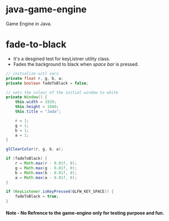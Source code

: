 # java-game-engine
Game Engine in Java.

# fade-to-black
- It's a desgined test for keyListner utility class.
- Fades the background to black when *space bar* is pressed.

```java
// initialize uitl vars
private float r, g, b, a;
private boolean fadeToBlack = false;

// sets the colour of the initial window to white
private Window() {
	this.width = 1920;
	this.height = 1080;
	this.title = "Jada";

	r = 1;
	g = 1;
	b = 1;
	a = 1;
}

glClearColor(r, g, b, a);

if (fadeToBlack) {
	r = Math.max(r - 0.01f, 0);
	g = Math.max(g - 0.01f, 0);
	b = Math.max(b - 0.01f, 0);
	a = Math.max(a - 0.01f, 0);
}

if (KeyListener.isKeyPressed(GLFW_KEY_SPACE)) {
	fadeToBlack = true;
}
```

#### Note - No Refrence to the game-engine only for testing purpose and fun.